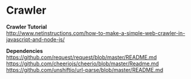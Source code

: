 # Crawler 
**Crawler Tutorial**  
http://www.netinstructions.com/how-to-make-a-simple-web-crawler-in-javascript-and-node-js/  
  
**Dependencies**  
https://github.com/request/request/blob/master/README.md  
https://github.com/cheeriojs/cheerio/blob/master/Readme.md  
https://github.com/unshiftio/url-parse/blob/master/README.md

